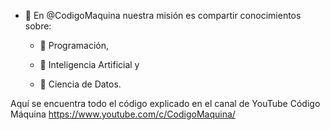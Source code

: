 - 👋 En @CodigoMaquina nuestra misión es compartir conocimientos sobre:
    
    - 👀 Programación, 
    
    - 👀 Inteligencia Artificial y
        
    - 👀 Ciencia de Datos.

Aquí se encuentra todo el código explicado en el canal de YouTube Código Máquina https://www.youtube.com/c/CodigoMaquina/
